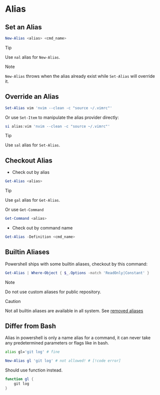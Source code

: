 # Alias

## Set an Alias

```ps1
New-Alias <alias> <cmd_name>
```

> [!TIP]
> Use `nal` alias for `New-Alias`.

> [!note]
> `New-Alias` throws when the alias already exist while `Set-Alias` will override it.

## Override an Alias

```ps1
Set-Alias vim 'nvim --clean -c "source ~/.vimrc"'
```

Or use `Set-Item` to manipulate the alias provider directly:

```ps1
si alias:vim 'nvim --clean -c "source ~/.vimrc"'
```

> [!TIP]
> Use `sal` alias for `Set-Alias`.

## Checkout Alias

- Check out by alias

```ps1
Get-Alias <alias>
```

> [!TIP]
> Use `gal` alias for `Get-Alias`.

Or use `Get-Command`

```ps1
Get-Command <alias>
```

- Check out by command name

```ps1
Get-Alias -Definition <cmd_name>
```

## Builtin Aliases

Powershell ships with some builtin aliases, checkout by this command:

```ps1
Get-Alias | Where-Object { $_.Options -match 'ReadOnly|Constant' }
```

> [!note]
> Do not use custom aliases for public repository.

> [!CAUTION]
> Not all builtin aliases are available in all system. See [removed aliases](https://learn.microsoft.com/en-us/powershell/scripting/whats-new/unix-support?view=powershell-7.4#aliases-not-available-on-linux-or-macos) 

## Differ from Bash

Alias in powershell is only a name alias for a command, it can never take any predetermined parameters or flags like in bash.

```sh
alias gl='git log' # fine
```

```ps1
New-Alias gl 'git log' # not allowed! # [!code error] 
```

Should use function instead.

```ps1
function gl {
    git log
}
```

